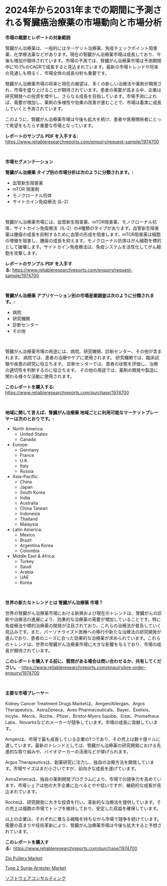 <p><h1>2024年から2031年までの期間に予測される腎臓癌治療薬の市場動向と市場分析</h1></p><p><strong>市場の概要とレポートの対象範囲</strong></p>
<p><p>腎臓がん治療薬は、一般的にはターゲット治療薬、免疫チェックポイント阻害薬、化学療法薬などがあります。現在の腎臓がん治療薬市場は成長しており、今後も増加が期待されています。市場の予測では、腎臓がん治療薬市場は予測期間中に10.1%のCAGRで成長すると見込まれています。最新の市場トレンドや将来の見通しも明るく、市場全体の成長分析も重要です。</p><p>腎臓がん治療薬市場の将来と現在の展望は、多くの新しい治療法や薬剤が開発され、市場を盛り上げることが期待されています。患者の需要が高まる中、企業は研究開発への投資を増やし、さらなる成長を目指しています。市場予測によれば、需要が増加し、薬剤の多様性や効果の改善が進むことで、市場は着実に成長していくと予測されています。</p><p>このように、腎臓がん治療薬市場は今後も拡大を続け、患者や医療関係者にとって希望をもたらす重要な市場となっています。</p></p>
<p><strong>レポートのサンプル PDF を入手する:</strong> <a href="https://www.reliableresearchreports.com/enquiry/request-sample/1974700">https://www.reliableresearchreports.com/enquiry/request-sample/1974700</a></p>
<p>&nbsp;</p>
<p><strong>市場セグメンテーション</strong></p>
<p><strong>腎臓がん治療薬 タイプ別の市場分析は次のように分類されます。:</strong></p>
<p><ul><li>血管新生阻害薬</li><li>mTOR 阻害剤</li><li>モノクローナル抗体</li><li>サイトカイン免疫療法 (IL-2)</li></ul></p>
<p>&nbsp;</p>
<p><p>腎臓がん治療薬市場には、血管新生阻害薬、mTOR阻害薬、モノクローナル抗体、サイトカイン免疫療法（IL-2）の4種類のタイプがあります。血管新生阻害薬は腫瘍の成長を抑制するために血管の形成を阻害します。mTOR阻害薬は細胞の増殖を阻害し、腫瘍の成長を抑えます。モノクローナル抗体はがん細胞を標的として破壊します。サイトカイン免疫療法は、免疫システムを活性化してがん細胞を攻撃します。</p></p>
<p><strong>レポートのサンプル PDF を入手する:</strong>&nbsp;<a href="https://www.reliableresearchreports.com/enquiry/request-sample/1974700">https://www.reliableresearchreports.com/enquiry/request-sample/1974700</a></p>
<p>&nbsp;</p>
<p><strong> 腎臓がん治療薬 アプリケーション別の市場産業調査は次のように分類されます。:</strong></p>
<p><ul><li>病院</li><li>研究機関</li><li>診断センター</li><li>その他</li></ul></p>
<p>&nbsp;</p>
<p><p>腎臓がん治療薬市場の用途には、病院、研究機関、診断センター、その他が含まれます。 病院では、患者の治療やケアに使用されます。 研究機関では、臨床試験や疾患の研究に役立ちます。 診断センターでは、患者の状態を評価し、治療の適切性を判断するのに役立ちます。 その他の用途では、薬剤の開発や製造に関わる様々な活動に使用されます。</p></p>
<p><strong>このレポートを購入する:</strong>&nbsp; <a href="https://www.reliableresearchreports.com/purchase/1974700">https://www.reliableresearchreports.com/purchase/1974700</a></p>
<p>&nbsp;</p>
<p><strong>地域に関して言えば、腎臓がん治療薬 地域ごとに利用可能なマーケットプレーヤーは次のとおりです。:</strong></p>
<p><ul>
    <li>
        North America:
        <ul>
            <li>United States</li>
            <li>Canada</li>
        </ul>
    </li>
    <li>
        Europe:
        <ul>
            <li>Germany</li>
            <li>France</li>
            <li>U.K.</li>
            <li>Italy</li>
            <li>Russia</li>
        </ul>
    </li>
    <li>
        Asia-Pacific:
        <ul>
            <li>China</li>
            <li>Japan</li>
            <li>South Korea</li>
            <li>India</li>
            <li>Australia</li>
            <li>China Taiwan</li>
            <li>Indonesia</li>
            <li>Thailand</li>
            <li>Malaysia</li>
        </ul>
    </li>
    <li>
        Latin America:
        <ul>
            <li>Mexico</li>
            <li>Brazil</li>
            <li>Argentina Korea</li>
            <li>Colombia</li>
        </ul>
    </li>
    <li>
        Middle East & Africa:
        <ul>
            <li>Turkey</li>
            <li>Saudi</li>
            <li>Arabia</li>
            <li>UAE</li>
            <li>Korea</li>
        </ul>
    </li>
    </ul></p>
<p>&nbsp;</p>
<p><strong>世界の新たなトレンドとは 腎臓がん治療薬 市場？</strong></p>
<p><p>世界の腎臓がん治療薬市場における新興および現在のトレンドは、腎臓がんの診断や治療法の進展により、効果的な治療薬の需要が増加していることです。特に免疫療法や標的治療薬の開発が注目されており、これらの治療法が普及していく見込みです。また、パーソナライズド医療への移行や新たな治療法の研究開発が進んでおり、患者のニーズに合った効果的な治療薬が求められています。これらのトレンドは、世界の腎臓がん治療薬市場に大きな影響を与えており、市場の成長が期待されています。</p></p>
<p><strong>このレポートを購入する前に、質問がある場合は問い合わせるか、共有してください。</strong>- <a href="https://www.reliableresearchreports.com/enquiry/pre-order-enquiry/1974700">https://www.reliableresearchreports.com/enquiry/pre-order-enquiry/1974700</a></p>
<p>&nbsp;</p>
<p><strong>主要な市場プレーヤー</strong></p>
<p><p>Kidney Cancer Treatment Drugs Marketは、Amgen/Allergan、Argos Therapeutics、AstraZeneca、Aveo Pharmaceuticals、Bayer、Exelixis、Incyte、Merck、Roche、Pfizer、Bristol-Myers Squibb、Eisai、Prometheus Labs、Novartisなどのメーカーが競争しています。市場の成長に貢献しています。</p><p>Amgenは、市場で最も成長している企業の1つであり、その売上は数十億ドルに達しています。最新のトレンドとしては、腎臓がん治療薬の研究開発における先進的な取り組みや、バイオマーカーの活用などが挙げられます。</p><p>Argos Therapeuticsは、創薬研究に注力し、独自の治療方法を開発しています。市場サイズはまだ小さいですが、前向きな成長を遂げています。</p><p>AstraZenecaは、独自の薬剤開発プログラムにより、市場での競争力を高めています。市場シェアは他の大手企業に比べるとやや低いですが、継続的な成長が見込まれています。</p><p>Rocheは、研究開発に大きな投資を行い、革新的な治療法を提供しています。その売上は複数の市場でトップを維持しており、安定した収益を確保しています。</p><p>以上の企業は、それぞれに異なる戦略を持ちながら市場で競争を続けています。需要の高まりや技術革新により、腎臓がん治療薬市場は今後も拡大すると予想されています。</p></p>
<p><strong>このレポートを購入する:</strong>&nbsp;&nbsp;<a href="https://www.reliableresearchreports.com/purchase/1974700">https://www.reliableresearchreports.com/purchase/1974700</a></p>
<p><p><a href="https://natural-crush-b99.notion.site/Zip-Pullers-Market-Provides-Detailed-Segmentation-of-this-Market-based-on-Type-Application-and-Reg-3a968970acda475f80b80445b01d7e9e">Zip Pullers Market</a></p><p><a href="https://github.com/Alonsoolds3wq1d81czn8rbol/Market-Research-Report-List-1/blob/main/type-2-surge-arrester-market.md">Type 2 Surge Arrester Market</a></p><p><a href="https://github.com/LeanneBruen2023/Market-Research-Report-List-1/blob/main/103182211647.md">ソフトウェアコンサルティング</a></p></p>
